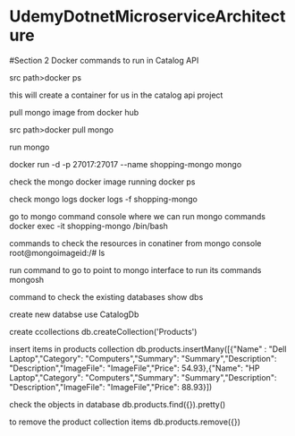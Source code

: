 # UdemyDotnetMicroserviceArchitecture

#Section 2
Docker commands to run in Catalog API

src path>docker ps

this will create a container for us in the catalog api project

pull mongo image from docker hub

src path>docker pull mongo

run mongo

docker run -d -p 27017:27017 --name shopping-mongo mongo

check the mongo docker image running
docker ps

check mongo logs
docker logs -f shopping-mongo

go to mongo command console where we can run mongo commands
docker exec -it shopping-mongo /bin/bash

commands to check the resources in conatiner from mongo console
root@mongoimageid:/# ls

run command to go to point to mongo interface to run its commands
mongosh

command to check the existing databases
show dbs

create new databse
use CatalogDb

create ccollections
db.createCollection('Products')

insert items in products collection
db.products.insertMany([{"Name" : "Dell Laptop","Category": "Computers","Summary": "Summary","Description": "Description","ImageFile": "ImageFile","Price": 54.93},{"Name": "HP Laptop","Category": "Computers","Summary": "Summary","Description": "Description","ImageFile": "ImageFile","Price": 88.93}])

check the objects in database
db.products.find({}).pretty()

to remove the product collection items
db.products.remove({})

